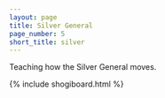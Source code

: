 ```yaml
---
layout: page
title: Silver General
page_number: 5
short_title: silver
---
```

Teaching how the Silver General moves.

{% include shogiboard.html %}

<script src="assets/js/jquery.min.js"></script>
<script src="assets/js/pieces_utils.js"></script>
<script src="assets/js/shogi.js"></script>

<script>
	addUnmovablePieceToSquare(5, 5, "S");
	var legal_squares = list_legal_squares(5, 5, position.board);
	for(var i = 0; i < legal_squares.length; i++) {
		var square = legal_squares[i];
		var x = square[0];
		var y = square[1];
		addCircleToSquare(x, y);
	}
</script>
